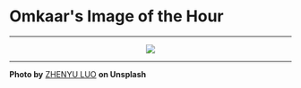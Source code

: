 # Omkaar's Image of the Hour

---

<div align="center">

<a href="https://unsplash.com/photos/a-neon-sign-illuminates-a-dark-city-street-sYhHjzOQfd0">
  <img src="https://images.unsplash.com/photo-1749315185949-5540f5d6549a?crop=entropy&cs=tinysrgb&fit=max&fm=jpg&ixid=M3w3NjA2Nzh8MHwxfHJhbmRvbXx8fHx8fHx8fDE3NTA1MDM2MDB8&ixlib=rb-4.1.0&q=80&w=1080" style="max-width:100%; height:auto;">
</a>



</div>

---

**Photo by** [ZHENYU LUO](https://unsplash.com/@mrnuclear) **on Unsplash**
